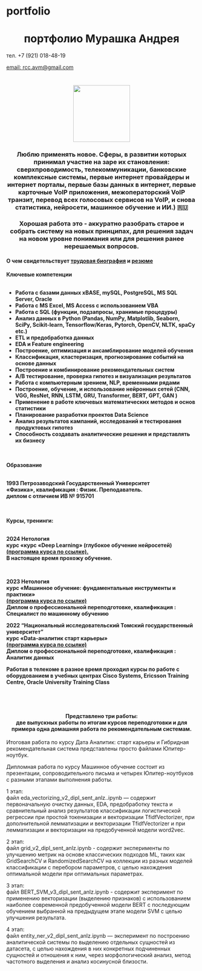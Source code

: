 # portfolio

<h1 align="center">портфолио Мурашка Андрея</h1> 
<p> </p>тел. +7 (921) 018-48-19 </p>
<a href="mailto:rcc.avm@gmail.com">email: rcc.avm@gmail.com</a>

<h1 align="center"><img src="https://rcc-avm.github.io/portfolio/A2.png" height="150" width="150"/></h1>
<h3 align="center">Люблю применять новое. Сферы, в развитии которых принимал участие на заре их становления: сверхпроводимость, телекоммуникации, банковские комплексные системы, первые интернет провайдеры и интернет порталы, первые базы данных в интернет, первые карточные VoIP приложения, межоператорский VoIP транзит, перевод всех голосовых сервисов на VoIP, и снова статистика, нейросети, машинное обучение и ИИ.) 🇷🇺</h3>
<h3 align="center">Хорошая работа это - аккуратно разобрать старое и собрать систему на новых принципах, для решения задач на новом уровне понимания или для решения ранее нерешаемых вопросов.</h3>

<h4 align="left">
  О чем свидетельствует <a href="https://rcc-avm.github.io/portfolio/tb1.html">трудовая биография</a>
  и <a href="https://rcc-avm.github.io/portfolio/rez1.html">резюме</a>
</h4>

<h4 align="left">
Ключевые компетенции
<br>
<br>
  <ul>
<li>Работа с базами данных  xBASE, mySQL, PostgreSQL, MS SQL Server, Oracle</li>
<li>Работа с MS Excel, MS Access с использованием VBA</li>
<li>Работа с SQL (функции, подзапросы, хранимые процедуры)</li>
<li>Анализ данных в Python (Pandas, NumPy, Matplotlib, Seaborn, SciPy, Scikit-learn, Tensorflow/Keras, Pytorch, OpenCV, NLTK, spaCy  etc.)</li>
<li>ETL  и предобработка данных</li>
<li>EDA и Feature engineering</li>
<li>Построение, оптимизация и ансамблирование моделей обучения</li>
<li>Классификация, кластеризация, прогнозирование событий на основе данных</li>
<li>Построение и комбинирование рекомендательных систем</li>
<li>A/B тестирование, проверка гипотез и визуализация результатов</li>
<li>Работа с компьютерным зрением, NLP, временными рядами</li>
<li>Построение, обучение, и использование нейронных сетей (CNN, VGG, ResNet, RNN, LSTM,  GRU, Transformer, BERT, GPT, GAN )</li>
<li>Применение в работе ключевых математических методов и основ статистики</li>
<li>Планирование разработки проектов Data Science</li>
<li>Анализ результатов кампаний, исследований и тестирования продуктовых гипотез</li>
<li>Способность создавать аналитические решения и представлять их бизнесу</li>
  </ul>
<br>
<br>
Образование
<br>
<br>

<p>1993 Петрозаводский Государственный Университет<br> 
«Физика», квалификация : Физик. Преподаватель.<br> 
диплом с отличием ИВ  № 915701</p>
<br>
<br>
Курсы, тренинги:
<br>
<br>
<p>2024 Нетология<br>
 курс «курс «Deep Learning» (глубокое обучение нейросетей)<br>
 <a href="https://netology.ru/programs/deep-learning#/about_netology">(программа курса по ссылке).</a><br>
В настоящее время прохожу обучение.</p> 
<br>
<p>2023 Нетология<br>
 курс «Машинное обучение: фундаментальные инструменты и практики»<br>
 <a href="https://netology.ru/programs/machine-learn?utm_source=advcake&utm_medium=cpa&utm_campaign=cityads&utm_content=Y6Ljx9&utm_term=8QTZ20taFpZjqht&stop=1#/main_features">(программа курса по ссылке)</a><br>
Диплом о профессиональной переподготовке, квалификация : Специалист по машинному обучению</p> 

<p>2022 “Национальный исследовательский Томский государственный университет”<br>
 курс «Data-аналитик старт карьеры»<br>
<a href="https://fedproject.tsu.ru/data?ysclid=ln32r5xz5l264038025">(программа курса по ссылке)</a><br>
Диплом о профессиональной переподготовке, квалификация : Аналитик данных</p>

<p>Работая в телекоме в разное время проходил курсы по работе с оборудованием в учебных центрах
Cisco Systems, Ericsson Training Centre, Oracle University Training Class</p>

</h4>
<br>
<br>  

<h4 align="center">Представлено три работы: <br>
две выпускных работы по итогам курсов переподготовки и для примера одна домашняя работа по рекомендательным системам.
</h4> 
<p style="text-align:left">Итоговая работа по курсу Дата Аналитик: старт карьеры и Гибридная рекомендательная система представлены просто файлами Юпитер-ноутбук.</p>
<p style="text-align:left">Дипломная работа по курсу Машинное обучение состоит из презентации,  сопроводительного письма и четырех Юпитер-ноутбуков с разными этапами выполнения работы.</p>
<p style="text-align:left">1 этап:<br> файл eda_vectorizing_v2_dipl_sent_anlz..ipynb — содержит первоначальную очистку данных, EDA, предобработку текста и  сравнительный анализ результатов классификации логистической регрессии при простой токенизации и векторизации TfidfVectorizer, при дополнительной лемматизации и векторизации TfidfVectorizer и при  лемматизации и векторизации на предобученной модели word2vec.
</p>
<p style="text-align:left">2 этап:<br>файл grid_v2_dipl_sent_anlz.ipynb -  содержит эксперименты по улучшению метрик на основе классических подходов ML, таких как GridSearchCV и RandomizedSearchCV на коллекции из разных моделей классификации с перебором параметров, с целью нахождения оптимальной модели при оптимальных параметрах.
</p>
<p style="text-align:left">3 этап:<br>файл BERT_SVM_v3_dipl_sent_anlz.ipynb -  содержит эксперимент по применению векторизации (выделению признаков) с использованием наиболее современной предобученной модели BERT с последующим обучением выбранной на предыдущем этапе модели  SVM с целью улучшения результата.</p>
<p style="text-align:left">4 этап:<br>файл entity_ner_v2_dipl_sent_anlz.ipynb — эксперимент по построению аналитической системы по выделению отдельных сущностей из датасета, с целью нахождения в них конкретных подчиненных сущностей  и отношения к ним, через морфологический анализ, метод частотного выделения и анализ косинусной близости.</p>
